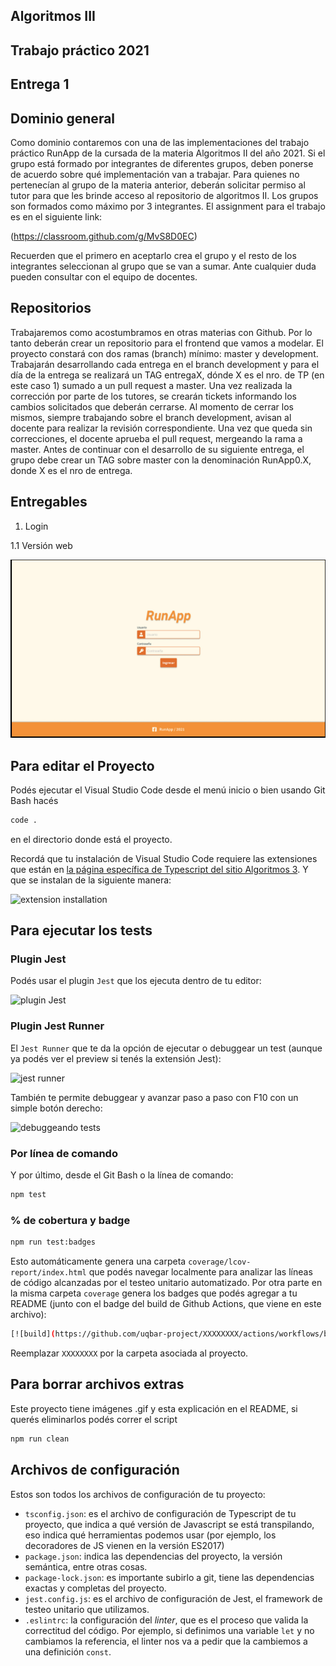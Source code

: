 
## Algoritmos III

## Trabajo práctico 2021

## Entrega 1

## Dominio general

Como dominio contaremos con una de las implementaciones del trabajo práctico RunApp de la cursada de la materia Algoritmos II del año 2021. Si el grupo está formado por integrantes de diferentes grupos, deben ponerse de acuerdo sobre qué implementación van a trabajar. Para quienes no pertenecían al grupo de la materia anterior, deberán solicitar permiso al tutor para que les brinde acceso al repositorio de algoritmos II. Los grupos son formados como máximo por 3 integrantes.
El assignment para el trabajo es en el siguiente link:

(https://classroom.github.com/g/MvS8D0EC)

Recuerden que el primero en aceptarlo crea el grupo y el resto de los integrantes seleccionan al grupo que se van a sumar. Ante cualquier duda pueden consultar con el equipo de docentes.

## Repositorios
Trabajaremos como acostumbramos en otras materias con Github. Por lo tanto deberán crear un repositorio para el frontend que vamos a modelar. El proyecto constará con dos ramas (branch) mínimo: master y development. Trabajarán desarrollando cada entrega en el branch development y para el día de la entrega se realizará un TAG entregaX, dónde X es el nro. de TP (en este caso 1) sumado a un pull request a master. 
Una vez realizada la corrección por parte de los tutores, se crearán tickets informando los cambios solicitados que deberán cerrarse. Al momento de cerrar los mismos, siempre trabajando sobre el branch development, avisan al docente para realizar la revisión correspondiente.
Una vez que queda sin correcciones, el docente aprueba el pull request, mergeando la rama a master. Antes de continuar con el desarrollo de su siguiente entrega, el grupo debe crear un TAG sobre master con la denominación RunApp0.X, donde X es el nro de entrega.

## Entregables

1. Login

1.1 Versión web

![extension installation](./assets/img/pantallas/login-version-web.png)

## Para editar el Proyecto

Podés ejecutar el Visual Studio Code desde el menú inicio o bien usando Git Bash hacés

```bash
code .
```

en el directorio donde está el proyecto.

Recordá que tu instalación de Visual Studio Code requiere las extensiones que están en [la página específica de Typescript del sitio Algoritmos 3](https://algo3.uqbar-project.org/herramientas/typescript). Y que se instalan de la siguiente manera:

![extension installation](./images/extensions.gif)

## Para ejecutar los tests

### Plugin Jest

Podés usar el plugin `Jest` que los ejecuta dentro de tu editor:

![plugin Jest](./images/jest.gif)

### Plugin Jest Runner

El `Jest Runner` que te da la opción de ejecutar o debuggear un test (aunque ya podés ver el preview si tenés la extensión Jest):

![jest runner](./images/jestRunner.gif)

También te permite debuggear y avanzar paso a paso con F10 con un simple botón derecho:

![debuggeando tests](./images/jestDebug.gif)

### Por línea de comando

Y por último, desde el Git Bash o la línea de comando:

```bash
npm test
```

### % de cobertura y badge

```bash
npm run test:badges
```

Esto automáticamente genera una carpeta `coverage/lcov-report/index.html` que podés navegar localmente para analizar las líneas de código alcanzadas por el testeo unitario automatizado. Por otra parte en la misma carpeta `coverage` genera los badges que podés agregar a tu README (junto con el badge del build de Github Actions, que viene en este archivo):

```bash
[![build](https://github.com/uqbar-project/XXXXXXXX/actions/workflows/build.yml/badge.svg)](https://github.com/uqbar-project/XXXXXXXX/actions/workflows/build.yml) ![Coverage](./coverage/badge-statements.svg) ![Coverage](./coverage/badge-lines.svg)
```

Reemplazar `XXXXXXXX` por la carpeta asociada al proyecto.

## Para borrar archivos extras

Este proyecto tiene imágenes .gif y esta explicación en el README, si querés eliminarlos podés correr el script

```bash
npm run clean
```

## Archivos de configuración

Estos son todos los archivos de configuración de tu proyecto:

- `tsconfig.json`: es el archivo de configuración de Typescript de tu proyecto, que indica a qué versión de Javascript se está transpilando, eso indica qué herramientas podemos usar (por ejemplo, los decoradores de JS vienen en la versión ES2017)
- `package.json`: indica las dependencias del proyecto, la versión semántica, entre otras cosas.
- `package-lock.json`: es importante subirlo a git, tiene las dependencias exactas y completas del proyecto.
- `jest.config.js`: es el archivo de configuración de Jest, el framework de testeo unitario que utilizamos.
- `.eslintrc`: la configuración del _linter_, que es el proceso que valida la correctitud del código. Por ejemplo, si definimos una variable `let` y no cambiamos la referencia, el linter nos va a pedir que la cambiemos a una definición `const`.
